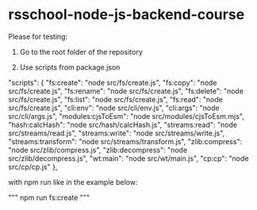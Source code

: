 # rsschool-node-js-backend-course

Please for testing:

1. Go to the root folder of the repository

2. Use scripts from package.json

"scripts": {
    "fs:create": "node src/fs/create.js",
    "fs:copy": "node src/fs/create.js",
    "fs:rename": "node src/fs/create.js",
    "fs:delete": "node src/fs/create.js",
    "fs:list": "node src/fs/create.js",
    "fs:read": "node src/fs/create.js",
    "cli:env": "node src/cli/env.js",
    "cli:args": "node src/cli/args.js",
    "modules:cjsToEsm": "node src/modules/cjsToEsm.mjs",
    "hash:calcHash": "node src/hash/calcHash.js",
    "streams:read": "node src/streams/read.js",
    "streams:write": "node src/streams/write.js",
    "streams:transform": "node src/streams/transform.js",
    "zlib:compress": "node src/zlib/compress.js",
    "zlib:decompress": "node src/zlib/decompress.js",
    "wt:main": "node src/wt/main.js",
    "cp:cp": "node src/cp/cp.js"
  },

  with npm run like in the example below:

  """
    npm run fs:create
  """
